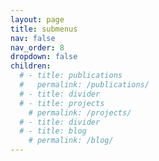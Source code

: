```yaml
---
layout: page
title: submenus
nav: false
nav_order: 8
dropdown: false
children:
  # - title: publications
  #   permalink: /publications/
  # - title: divider
  # - title: projects
    # permalink: /projects/
  # - title: divider
  # - title: blog
    # permalink: /blog/
---
```


